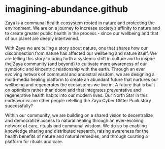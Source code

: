 # imagining-abundance.github
Zaya is a communal health ecosystem rooted in nature and protecting the environment. We are on a journey to increase society’s affinity to nature and to create greater public health in the process - since our wellbeing and that of our planet are deeply intertwined.

With Zaya we are telling a story about nature, one that shares how our disconnection from nature has affected our wellbeing and nature itself. We are telling this story to bring forth a systemic shift in culture and to inspire the Zaya community (and beyond) to cultivate more awareness of our symbiotic and kincentric relationship with the earth. Through an ever evolving network of communal and ancestral wisdom, we are designing a multi-media healing platform to create an abundant future that nurtures our wellbeing and regenerates the ecosystems we live in. A future that is built on optimism rather than doom and that integrates preventative and regenerative health habits into our modern lives. Our North Star in this endeavor is: are other people retelling the Zaya Cyber Glitter Punk story successfully?

Within our community, we are building on a shared vision to decentralize and democratize access to natural healing through an ever-evolving network of care, rituals and communal wisdom. We do so by enabling knowledge sharing and distributed research, raising awareness for the health benefits of nature and natural remedies, and through curating a platform for rituals and care.
